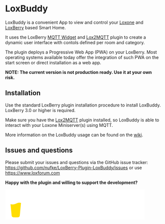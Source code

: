 # LoxBuddy

LoxBuddy is a convenient App to view and control your [Loxone](https://www.loxone.com/) and [LoxBerry](https://wiki.loxberry.de/start) based Smart Home.

It uses the LoxBerry [MQTT Widget](https://wiki.loxberry.de/konfiguration/widget_help/widget_mqtt) and [Lox2MQTT](https://github.com/nufke/LoxBerry-Plugin-Lox2MQTT) plugin to create a dynamic user interface with contols defined per room and category.

The plugin deploys a Progressive Web App (PWA) on your LoxBerry. Most operating systems available today offer the integration of such PWA on the start screen or direct installation as a web app.

**NOTE: The current version is not production ready. Use it at your own risk.**

## Installation

Use the standard LoxBerry plugin installation procedure to install LoxBuddy. LoxBerry 3.0 or higher is required.

Make sure you have the [Lox2MQTT](https://github.com/nufke/LoxBerry-Plugin-Lox2MQTT) plugin installed, so LoxBuddy is able to interact with your Loxone Miniserver(s) using MQTT.

More information on the LoxBuddy usage can be found on the [wiki](https://github.com/nufke/LoxBerry-Plugin-LoxBuddy/wiki).

## Issues and questions

Please submit your issues and questions via the GitHub issue tracker: https://github.com/nufke/LoxBerry-Plugin-LoxBuddy/issues or use https://www.loxforum.com

**Happy with the plugin and willing to support the development?**

<a href="https://www.buymeacoffee.com/nufke" target="_blank"><img src="./icons/svg/bmc.svg" alt="Buy Me A Coffee"></a>
